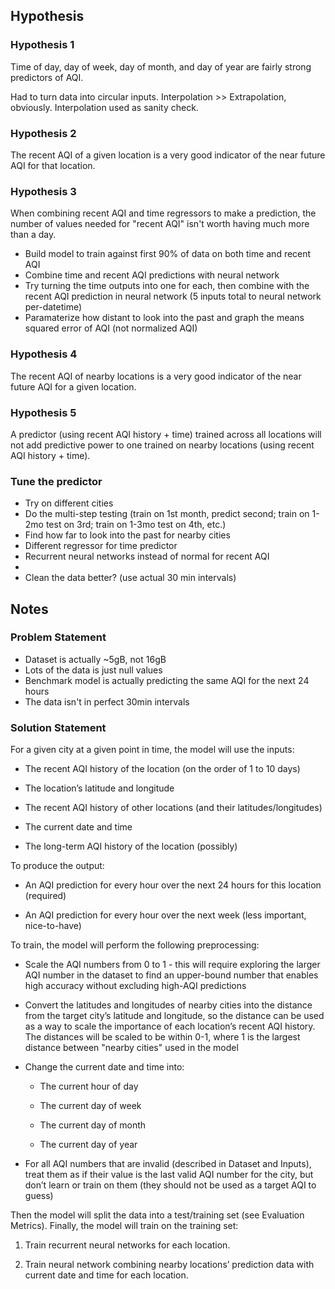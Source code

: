 ## Hypothesis

### Hypothesis 1

Time of day, day of week, day of month, and day of year are fairly strong predictors of AQI.

Had to turn data into circular inputs. Interpolation >> Extrapolation, obviously. Interpolation used as sanity check.

### Hypothesis 2

The recent AQI of a given location is a very good indicator of the near future AQI for that location.

### Hypothesis 3

When combining recent AQI and time regressors to make a prediction, the number of values needed for "recent AQI" isn't worth having much more than a day.
 
 * Build model to train against first 90% of data on both time and recent AQI
 * Combine time and recent AQI predictions with neural network
 * Try turning the time outputs into one for each, then combine with the recent AQI prediction in neural network (5 inputs total to neural network per-datetime)
 * Paramaterize how distant to look into the past and graph the means squared error of AQI (not normalized AQI)

### Hypothesis 4

The recent AQI of nearby locations is a very good indicator of the near future AQI for a given location. 

### Hypothesis 5

A predictor (using recent AQI history + time) trained across all locations will not add predictive power to one trained on nearby locations (using recent AQI history + time).


### Tune the predictor

 * Try on different cities
 * Do the multi-step testing (train on 1st month, predict second; train on 1-2mo test on 3rd; train on 1-3mo test on 4th, etc.)
 * Find how far to look into the past for nearby cities
 * Different regressor for time predictor
 * Recurrent neural networks instead of normal for recent AQI
 * 
 * Clean the data better? (use actual 30 min intervals)

## Notes

### Problem Statement

 * Dataset is actually ~5gB, not 16gB
 * Lots of the data is just null values
 * Benchmark model is actually predicting the same AQI for the next 24 hours
 * The data isn't in perfect 30min intervals

### Solution Statement

For a given city at a given point in time, the model will use the inputs:

* The recent AQI history of the location (on the order of 1 to 10 days)

* The location’s latitude and longitude

* The recent AQI history of other locations (and their latitudes/longitudes)

* The current date and time

* The long-term AQI history of the location (possibly)

To produce the output:

* An AQI prediction for every hour over the next 24 hours for this location (required)

* An AQI prediction for every hour over the next week (less important, nice-to-have)

To train, the model will perform the following preprocessing:

* Scale the AQI numbers from 0 to 1 - this will require exploring the larger AQI number in the dataset to find an upper-bound number that enables high accuracy without excluding high-AQI predictions

* Convert the latitudes and longitudes of nearby cities into the distance from the target city’s latitude and longitude, so the distance can be used as a way to scale the importance of each location’s recent AQI history. The distances will be scaled to be within 0-1, where 1 is the largest distance between "nearby cities" used in the model

* Change the current date and time into:

    * The current hour of day

    * The current day of week

    * The current day of month

    * The current day of year

* For all AQI numbers that are invalid (described in Dataset and Inputs), treat them as if their value is the last valid AQI number for the city, but don’t learn or train on them (they should not be used as a target AQI to guess)

Then the model will split the data into a test/training set (see Evaluation Metrics). Finally, the model will train on the training set:

1. Train recurrent neural networks for each location.

2. Train neural network combining nearby locations’ prediction data with current date and time for each location.
